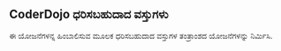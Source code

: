## CoderDojo ಧರಿಸಬಹುದಾದ ವಸ್ತುಗಳು

ಈ ಯೋಜನೆಗಳನ್ನ ಹಿಂಬಾಲಿಸುವ ಮೂಲಕ ಧರಿಸಬಹುದಾದ ವಸ್ತುಗಳ ತಂತ್ರಾಂಶದ ಯೋಜನೆಗಳನ್ನು ನಿರ್ಮಿಸಿ.